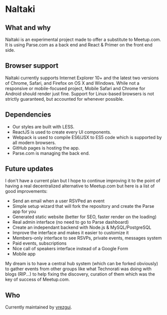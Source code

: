 # Naltaki

## What and why

Naltaki is an experimental project made to offer a substitute to Meetup.com. It is using Parse.com as a back end and React & Primer on the front end side.

## Browser support

Naltaki currently supports Internet Explorer 10+ and the latest two versions of Chrome, Safari, and Firefox on OS X and Windows. While not a responsive or mobile-focused project, Mobile Safari and Chrome for Android should render just fine. Support for Linux-based browsers is not strictly guaranteed, but accounted for whenever possible.

## Dependencies

- Our styles are built with LESS.
- ReactJS is used to create every UI components.
- Webpack is used to compile ES6/JSX to ES5 code which is supported by all modern browsers.
- GitHub pages is hosting the app.
- Parse.com is managing the back end.

## Future updates

I don't have a current plan but I hope to continue improving it to the point of having a real decentralized alternative to Meetup.com but here is a list of good improvements:

- Send an email when a user RSVPed an event
- Simple setup wizard that will fork the repository and create the Parse app for you
- Generated static website (better for SEO, faster render on the loading)
- Real admin interface (no need to go to Parse dashboard)
- Create an independant backend with Node.js & MySQL/PostgreSQL
- Improve the interface and makes it easier to customize it
- Members-only interface to see RSVPs, private events, messages system
- Paid events, subscriptions
- Nice call of speakers interface instead of a Google Form
- Mobile app

My dream is to have a central hub system (which can be forked obviously) to gather events from other groups like what Technorati was doing with blogs (RIP...) to help fixing the discovery, curation of them which was the key of success of Meetup.com.

## Who

Currently maintained by [yrezgui](https://github.com/yrezgui).
